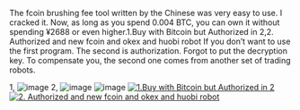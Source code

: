 
The fcoin brushing fee tool written by the Chinese was very easy to use. I cracked it. Now, as long as you spend 0.004 BTC, you can own it without spending  ¥2688 or even higher.1.Buy with Bitcoin  but Authorized in 2,2. Authorized and new fcoin and okex and huobi robot
If you don’t want to use the first program.
The second is authorization. Forgot to put the decryption key. To compensate you, the second one comes from another set of trading robots.

1,
![image]( https://github.com/luxianyou/fcoin/blob/master/effect.png)
2,
![image]( https://github.com/luxianyou/fcoin/blob/master/(8L%5BA)V1OHRP(3W%25GP)5H4E.png)
![image]( https://github.com/luxianyou/fcoin/blob/master/use.png)
<a href="http://satoshibox.com/47ko3y6ieh7jszncv7mzftk2" class="satoshibox-link"><img src="https://satoshibox.com/img/button-bitcoin.svg" alt="1.Buy with Bitcoin  but Authorized in 2"></a>
<a href="http://satoshibox.com/pd345sx767t3wbpjns5o4zj5" class="satoshibox-link"><img src="https://satoshibox.com/img/button-bitcoin.svg" alt="2. Authorized and new fcoin and okex and huobi robot"></a>

